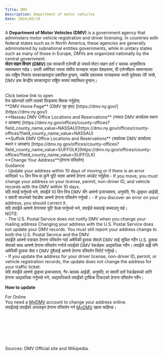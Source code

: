 ```yaml
---
Title: DMV
Description: Department of motor vehicles
Date: 2024/05/19
---
```


A **Department of Motor Vehicles (DMV)** is a government agency that administers motor vehicle registration and driver licensing. In countries with federal states such as in North America, these agencies are generally administered by subnational entities governments, while in unitary states such as many of those in Europe, DMVs are organized nationally by the central government.
<br/>
**मोटर वाहन विभाग (DMV)** एक सरकारी एजेन्सी हो जसले मोटर वाहन दर्ता र चालक अनुमतिपत्र व्यवस्थापन गर्दछ। उत्तरी अमेरिका जस्ता संघीय राज्यहरू भएका देशहरूमा, यी एजेन्सीहरू सामान्यतया उप-राष्ट्रिय निकाय सरकारहरूद्वारा प्रशासित हुन्छन्, जबकि एकात्मक राज्यहरूमा जस्तै युरोपका धेरै जसो, DMV हरू केन्द्रीय सरकारद्वारा राष्ट्रिय रूपमा व्यवस्थित हुन्छन्।

<br/>
Click below link to open<br/>पेज खोल्नको लागि तलको लिङ्कमा क्लिक गर्नुहोस्
<br/>
**DMV Home Page** (DMV गृह पृष्ठ)
[https://dmv.ny.gov/](https://dmv.ny.gov/)
<br/>
**Nassau DMV Office Locations and Reservations** (नसाउ DMV कार्यालय स्थान र आरक्षण)
[https://dmv.ny.gov/offices/county-offices?field_county_name_value=NASSAU](https://dmv.ny.gov/offices/county-offices?field_county_name_value=NASSAU)
<br/>
**Suffolk DMV Office Locations and Reservations** (सफोल्क DMV कार्यालय स्थान र आरक्षण)
[https://dmv.ny.gov/offices/county-offices?field_county_name_value=SUFFOLK](https://dmv.ny.gov/offices/county-offices?field_county_name_value=SUFFOLK)
<br/>
**Change Your Address**(ठेगाना परिवर्तन)
<br/>
Guidance
<br/>
    - Update your address within 10 days of moving or if there is an error<br/>सारिएको १० दिन भित्र वा कुनै त्रुटि भएमा आफ्नो ठेगाना अपडेट गर्नुहोस्
    - If you move, you must change your address on your license, permit, non-driver ID, and vehicle records with the DMV within 10 days.<br/>यदि तपाईं सर्नुभयो भने, तपाईंले 10 दिन भित्र DMV सँग आफ्नो इजाजतपत्र, अनुमति, गैर-ड्राइभर आईडी, र सवारी साधनको रेकर्डमा आफ्नो ठेगाना परिवर्तन गर्नुपर्छ।
    - If you discover an error on your address, you should correct it.<br/>यदि तपाईंले आफ्नो ठेगानामा त्रुटि फेला पार्नुभयो भने, तपाईंले यसलाई सच्याउनु पर्छ। 
<br/>    
NOTE: <br/>
    - The U.S. Postal Service does not notify DMV when you change your mailing address 
Changing your address with the U.S. Postal Service does not update your DMV records. You must still report your address change to both the U.S. Postal Service and the DMV.
<br/>तपाईंले आफ्नो पत्राचार ठेगाना परिवर्तन गर्दा अमेरिकी हुलाक सेवाले DMV लाई सूचित गर्दैन
U.S. हुलाक सेवाको साथ आफ्नो ठेगाना परिवर्तन गर्नाले तपाईंको DMV रेकर्डहरू अद्यावधिक गर्दैन। तपाईंले अझै पनि अमेरिकी हुलाक सेवा र DMV दुवैलाई आफ्नो ठेगाना परिवर्तन रिपोर्ट गर्नुपर्छ।<br/>
    - If you update the address for your driver license, non-driver ID, permit, or vehicle registration records, the update does not change the address for your traffic ticket.<br/>यदि तपाईंले आफ्नो ड्राइभर इजाजतपत्र, गैर-चालक आईडी, अनुमति, वा सवारी दर्ता रेकर्डहरूको लागि ठेगाना अद्यावधिक गर्नुभयो भने, अद्यावधिकले तपाईंको ट्राफिक टिकटको ठेगाना परिवर्तन गर्दैन।

**How to update**

For Online<br/>
You need a [MyDMV](https://dmv.ny.gov/mydmv/mydmv) account to change your address online.<br/>
तपाइँलाई तपाइँको अनलाइन ठेगाना परिवर्तन गर्न [MyDMV](https://dmv.ny.gov/mydmv/mydmv) खाता चाहिन्छ।


<br/><br/><br/><br/><br/><br/>Sources: DMV Official site and Wikipedia.

